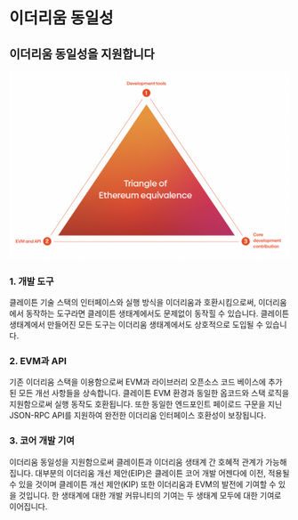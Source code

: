 # 이더리움 동일성<a id="ethereum-compatibility"></a>

## 이더리움 동일성을 지원합니다

![](images/triangle.png)

### 1. 개발 도구 <a id="finality-and-improvements"></a>
클레이튼 기술 스택의 인터페이스와 실행 방식을 이더리움과 호환시킴으로써, 이더리움에서 동작하는 도구라면 클레이튼 생태계에서도 문제없이 동작힐 수 있습니다. 클레이튼 생태계에서 만들어진 모든 도구는 이더리움 생태계에서도 상호적으로 도입될 수 있습니다.

### 2. EVM과 API <a id="evm-and-api"></a>
기존 이더리움 스택을 이용함으로써 EVM과 라이브러리 오픈소스 코드 베이스에 추가된 모든 개선 사항들을 상속합니다. 클레이튼 EVM 환경과 동일한 옵코드와 스택 로직을 지원함으로써 실행 동작도 호환됩니다. 또한 동일한 엔드포인트 페이로드 구문을 지닌 JSON-RPC API를 지원하여 완전한 이더리움 인터페이스 호환성이 보장됩니다.

### 3. 코어 개발 기여 <a id="core-development-contribution"></a>
이더리움 동일성을 지원함으로써 클레이튼과 이더리움 생태계 간 호혜적 관계가 가능해집니다. 대부분의 이더리움 개선 제안(EIP)은 클레이튼 코어 개발 어젠다에 이전, 적용될 수 있을 것이며 클레이튼 개선 제안(KIP) 또한 이더리움과 EVM의 발전에 기여할 수 있을 것입니다. 한 생태계에 대한 개발 커뮤니티의 기여는 두 생태계 모두에 대한 기여로 이어집니다.
